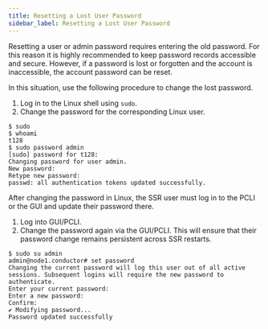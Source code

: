 ```yaml
---
title: Resetting a Lost User Password
sidebar_label: Resetting a Lost User Password
---
```


Resetting a user or admin password requires entering the old password. For this reason it is highly recommended to keep password records accessible and secure. However, if a password is lost or forgotten and the account is inaccessible, the account password can be reset. 

In this situation, use the following procedure to change the lost password.

1. Log in to the Linux shell using `sudo`. 
2. Change the password for the corresponding Linux user. 

```
$ sudo
$ whoami
t128
$ sudo password admin
[sudo] password for t128:
Changing password for user admin.
New password:
Retype new password:
passwd: all authentication tokens updated successfully.
```
After changing the password in Linux, the SSR user must log in to the PCLI or the GUI and update their password there. 

1. Log into GUI/PCLI.
2. Change the password again via the GUI/PCLI. This will ensure that their password change remains persistent across SSR restarts.

```
$ sudo su admin
admin@node1.conductor# set password
Changing the current password will log this user out of all active sessions. Subsequent logins will require the new password to authenticate.
Enter your current password:
Enter a new password:
Confirm:
✔ Modifying password...
Password updated successfully
```